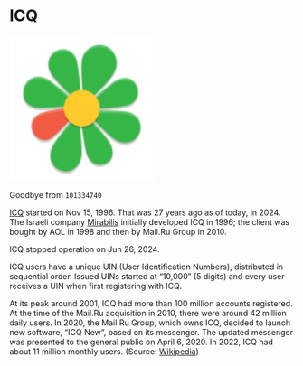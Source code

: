 # ICQ

<a href="https://icq.com/" title="ICQ"><img class="small right" src="/static/2024/icq-logo.svg" alt="ICQ" height="256" width="256"></a>

Goodbye from `101334740`

[ICQ](https://icq.com/) started on Nov 15, 1996. That was 27 years ago as of today, in 2024. The Israeli company [Mirabilis](https://en.wikipedia.org/wiki/Mirabilis_(company)) initially developed ICQ in 1996; the client was bought by AOL in 1998 and then by Mail.Ru Group in 2010.

ICQ stopped operation on Jun 26, 2024.

ICQ users have a unique UIN (User Identification Numbers), distributed in sequential order. Issued UINs started at “10,000” (5 digits) and every user receives a UIN when first registering with ICQ.

At its peak around 2001, ICQ had more than 100 million accounts registered. At the time of the Mail.Ru acquisition in 2010, there were around 42 million daily users. In 2020, the Mail.Ru Group, which owns ICQ, decided to launch new software, “ICQ New”, based on its messenger. The updated messenger was presented to the general public on April 6, 2020. In 2022, ICQ had about 11 million monthly users. (Source: [Wikipedia](https://en.wikipedia.org/wiki/ICQ))